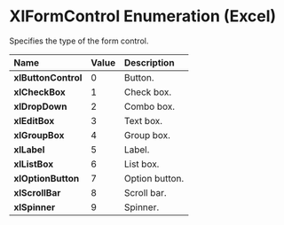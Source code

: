 
# XlFormControl Enumeration (Excel)

Specifies the type of the form control.



|**Name**|**Value**|**Description**|
|:-----|:-----|:-----|
| **xlButtonControl**|0|Button.|
| **xlCheckBox**|1|Check box.|
| **xlDropDown**|2|Combo box.|
| **xlEditBox**|3|Text box.|
| **xlGroupBox**|4|Group box.|
| **xlLabel**|5|Label.|
| **xlListBox**|6|List box.|
| **xlOptionButton**|7|Option button.|
| **xlScrollBar**|8|Scroll bar.|
| **xlSpinner**|9|Spinner.|
